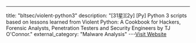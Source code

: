 ---
title: "bltsec/violent-python3"
description: "[31星][2y] [Py]  Python 3 scripts based on lessons learned from Violent Python: A Cookbook for Hackers, Forensic Analysts, Penetration Testers and Security Engineers by TJ O'Connor."
external_category: "Malware Analysis"
---[Visit Website](https://github.com/bltsec/violent-python3)

